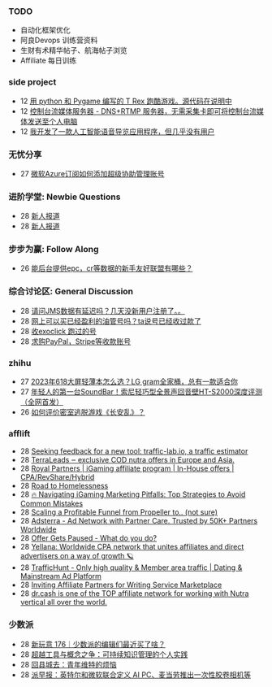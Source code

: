 ### TODO
-  自动化框架优化
-  阿良Devops 训练营资料
-  生财有术精华帖子、航海帖子浏览
-  Affiliate 每日训练

### side project
<!-- sideproject:START -->
-  12 [用 python 和 Pygame 编写的 T Rex 跑酷游戏。源代码在说明中](https://www.youtube.com/watch?v=pZySIXSelCA)
-  12 [控制台流媒体服务器 - DNS+RTMP 服务器，无需采集卡即可将控制台流媒体发送至个人电脑](https://github.com/Aioros/console-streaming-server)
-  12 [我开发了一款人工智能语音导览应用程序，但几乎没有用户](https://www.reddit.com/r/SideProject/comments/18gpp0e/ive_built_an_ai_audio_tour_app_but_have_almost_no/)<!-- sideproject:END -->


### 无忧分享
<!-- ruyo:START -->
-  27 [微软Azure订阅如何添加超级协助管理账号](https://51.ruyo.net/18629.html)<!-- ruyo:END -->

### 进阶学堂: Newbie Questions
<!-- advertcn1:START -->
-  28 [新人报道](https://www.advertcn.com/thread-114493-1-1.html)
-  28 [新人报道](https://www.advertcn.com/thread-114490-1-1.html)<!-- advertcn1:END -->

### 步步为赢: Follow Along
<!-- advertcn2:START -->
-  26 [能后台提供epc，cr等数据的新手友好联盟有哪些？](https://www.advertcn.com/thread-114470-1-1.html)<!-- advertcn2:END -->

### 综合讨论区: General Discussion
<!-- advertcn3:START -->
-  28 [请问JMS数据有延迟吗？几天没新用户注册了。。](https://www.advertcn.com/thread-114495-1-1.html)
-  28 [网上可以买已经盈利的油管号吗？ta说号已经收过款了](https://www.advertcn.com/thread-114489-1-1.html)
-  28 [收exoclick 跑过的号](https://www.advertcn.com/thread-114487-1-1.html)
-  28 [求购PayPal，Stripe等收款账号](https://www.advertcn.com/thread-114486-1-1.html)<!-- advertcn3:END -->


### zhihu
<!-- zhihu:START -->
-  27 [2023年618大屏轻薄本怎么选？LG gram全家桶，总有一款适合你](http://zhuanlan.zhihu.com/p/632641888?utm_campaign=rss&utm_medium=rss&utm_source=rss&utm_content=title)
-  27 [年轻人的第一台SoundBar！索尼轻巧型全景声回音壁HT-S2000深度评测（全网首发）](http://zhuanlan.zhihu.com/p/630990296?utm_campaign=rss&utm_medium=rss&utm_source=rss&utm_content=title)
-  26 [如何评价密室逃脱游戏《长安乱》？](http://www.zhihu.com/question/563950552/answer/3045961312?utm_campaign=rss&utm_medium=rss&utm_source=rss&utm_content=title)<!-- zhihu:END -->

### afflift
<!-- afflift:START -->
-  28 [Seeking feedback for a new tool: traffic-lab.io, a traffic estimator](https://afflift.com/f/threads/seeking-feedback-for-a-new-tool-traffic-lab-io-a-traffic-estimator.12301/)
-  28 [TerraLeads ‒ exclusive COD nutra offers in Europe and Asia.](https://afflift.com/f/threads/terraleads-%E2%80%92-exclusive-cod-nutra-offers-in-europe-and-asia.3287/)
-  28 [Royal Partners | iGaming affiliate program | In-House offers | CPA/RevShare/Hybrid](https://afflift.com/f/threads/royal-partners-igaming-affiliate-program-in-house-offers-cpa-revshare-hybrid.10011/)
-  28 [Road to Homelessness](https://afflift.com/f/threads/road-to-homelessness.12858/)
-  28 [🔥 Navigating iGaming Marketing Pitfalls: Top Strategies to Avoid Common Mistakes](https://afflift.com/f/threads/%F0%9F%94%A5-navigating-igaming-marketing-pitfalls-top-strategies-to-avoid-common-mistakes.12882/)
-  28 [Scaling a Profitable Funnel from Propeller to.. &lpar;not sure&rpar;](https://afflift.com/f/threads/scaling-a-profitable-funnel-from-propeller-to-not-sure.12855/)
-  28 [Adsterra - Ad Network with Partner Care. Trusted by 50K+ Partners Worldwide](https://afflift.com/f/threads/adsterra-ad-network-with-partner-care-trusted-by-50k-partners-worldwide.4462/)
-  28 [Offer Gets Paused - What do you do?](https://afflift.com/f/threads/offer-gets-paused-what-do-you-do.12881/)
-  28 [Yellana: Worldwide CPA network that unites affiliates and direct advertisers on a way of growth 🪐](https://afflift.com/f/threads/yellana-worldwide-cpa-network-that-unites-affiliates-and-direct-advertisers-on-a-way-of-growth-%F0%9F%AA%90.10512/)
-  28 [TrafficHunt - Only high quality &amp; Member area traffic | Dating &amp; Mainstream Ad Platform](https://afflift.com/f/threads/traffichunt-only-high-quality-member-area-traffic-dating-mainstream-ad-platform.10862/)
-  28 [Inviting Affiliate Partners for Writing Service Marketplace](https://afflift.com/f/threads/inviting-affiliate-partners-for-writing-service-marketplace.12880/)
-  28 [dr.cash is one of the TOP affiliate network for working with Nutra vertical all over the world.](https://afflift.com/f/threads/dr-cash-is-one-of-the-top-affiliate-network-for-working-with-nutra-vertical-all-over-the-world.11669/)<!-- afflift:END -->

### 少数派
<!-- sspai:START -->
-  28 [新玩意 176｜少数派的编辑们最近买了啥？](https://sspai.com/post/87623)
-  28 [超越工具与概念之争：可持续知识管理的个人实践](https://sspai.com/post/87028)
-  28 [回县城去：青年维特的烦恼](https://sspai.com/post/86722)
-  28 [派早报：英特尔和微软联合定义 AI PC、麦当劳推出一次性胶卷相机等](https://sspai.com/post/87611)<!-- sspai:END -->
